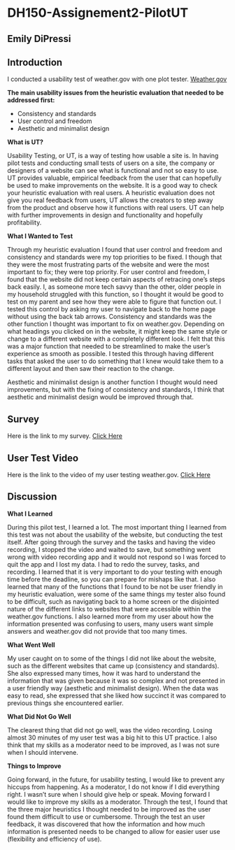 # DH150-Assignement2-PilotUT
## Emily DiPressi 


## Introduction
I conducted a usability test of weather.gov with one plot tester. [Weather.gov](https://www.weather.gov/)

**The main usability issues from the heuristic evaluation that needed to be addressed first:** 
* Consistency and standards
* User control and freedom
* Aesthetic and minimalist design 

**What is UT?**

Usability Testing, or UT, is a way of testing how usable a site is. In having pilot tests and conducting small tests of users on a site, the company or designers of a website can see what is functional and not so easy to use. UT provides valuable, empirical feedback from the user that can hopefully be used to make improvements on the website. It is a good way to check your heuristic evaluation with real users. A heuristic evaluation does not give you real feedback from users, UT allows the creators to step away from the product and observe how it functions with real users. UT can help with further improvements in design and functionality and hopefully profitability.

**What I Wanted to Test**

Through my heuristic evaluation I found that user control and freedom and consistency and standards were my top priorities to be fixed. I though that they were the most frustrating parts of the website and were the most important to fix; they were top priority. For user control and freedom, I found that the website did not keep certain aspects of retracing one’s steps back easily. I, as someone more tech savvy than the other, older people in my household struggled with this function, so I thought it would be good to test on my parent and see how they were able to figure that function out. I tested this control by asking my user to navigate back to the home page without using the back tab arrows. Consistency and standards was the other function I thought was important to fix on weather.gov. Depending on what headings you clicked on in the website, it might keep the same style or change to a different website with a completely different look. I felt that this was a major function that needed to be streamlined to make the user’s experience as smooth as possible. I tested this through having different tasks that asked the user to do something that I knew would take them to a different layout and then saw their reaction to the change.

Aesthetic and minimalist design is another function I thought would need improvements, but with the fixing of consistency and standards, I think that aesthetic and minimalist design would be improved through that. 

## Survey

Here is the link to my survey. [Click Here]( https://forms.gle/uNzmPYgLFfsB7oBJ6)

## User Test Video 

Here is the link to the video of my user testing weather.gov. [Click Here](https://drive.google.com/open?id=146rhG0ssGRv6lxYyV0zBIm-MadbrMavK)

## Discussion 

**What I Learned**

During this pilot test, I learned a lot. The most important thing I learned from this test was not about the usability of the website, but conducting the test itself. After going through the survey and the tasks and having the video recording, I stopped the video and waited to save, but something went wrong with video recording app and it would not respond so I was forced to quit the app and I lost my data. I had to redo the survey, tasks, and recording. I learned that it is very important to do your testing with enough time before the deadline, so you can prepare for mishaps like that. I also learned that many of the functions that I found to be not be user friendly in my heuristic evaluation, were some of the same things my tester also found to be difficult, such as navigating back to a home screen or the disjointed nature of the different links to websites that were accessible within the weather.gov functions. I also learned more from my user about how the information presented was confusing to users, many users want simple answers and weather.gov did not provide that too many times.

**What Went Well**

My user caught on to some of the things I did not like about the website, such as the different websites that came up (consistency and standards). She also expressed many times, how it was hard to understand the information that was given because it was so complex and not presented in a user friendly way (aesthetic and minimalist design). When the data was easy to read, she expressed that she liked how succinct it was compared to previous things she encountered earlier. 

**What Did Not Go Well**

The clearest thing that did not go well, was the video recording. Losing almost 30 minutes of my user test was a big hit to this UT practice. I also think that my skills as a moderator need to be improved, as I was not sure when I should intervene. 

**Things to Improve**

Going forward, in the future, for usability testing, I would like to prevent any hiccups from happening. As a moderator, I do not know if I did everything right. I wasn’t sure when I should give help or speak. Moving forward I would like to improve my skills as a moderator. Through the test, I found that the three major heuristics I thought needed to be improved as the user found them difficult to use or cumbersome. Through the test an user feedback, it was discovered that how the information and how much information is presented needs to be changed to allow for easier user use (flexibility and efficiency of use).
